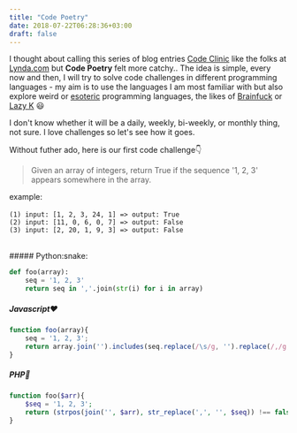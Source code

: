 ```yaml
---
title: "Code Poetry"
date: 2018-07-22T06:28:36+03:00
draft: false
---
```


I thought about calling this series of blog entries [Code Clinic](https://www.lynda.com/Java-tutorials/Getting-most-from-Code-Clinic/162454/182051-4.html)
like the folks at [Lynda.com](https://www.lynda.com/) but **Code Poetry** felt more catchy.. The idea is simple, every now and then, I will try to solve 
code challenges in different programming languages - my aim is to use the languages I am most familiar with but also explore weird or 
[esoteric](https://esolangs.org/wiki/Esoteric_programming_language) programming languages, 
the likes of [Brainfuck](https://esolangs.org/wiki/Brainfuck) or [Lazy K](https://esolangs.org/wiki/Lazy_K) :smiley:

I don't know whether it will be a daily, weekly, bi-weekly, or monthly thing, not sure. I love challenges so let's see how it goes.

Without futher ado, here is our first code challenge:point_down:

> Given an array of integers, return True if the sequence '1, 2, 3' appears somewhere in the array.

example:<br/>         
    ``(1) input: [1, 2, 3, 24, 1] => output: True``  
    ``(2) input: [11, 0, 6, 0, 7] => output: False``  
    ``(3) input: [2, 20, 1, 9, 3] => output: False``  
    
<br/>
##### Python:snake:

```python
def foo(array):
    seq = '1, 2, 3'
    return seq in ','.join(str(i) for i in array)
```

##### Javascript:heart:

```javascript
function foo(array){
    seq = '1, 2, 3';
    return array.join('').includes(seq.replace(/\s/g, '').replace(/,/g, ''));
}
```

##### PHP:elephant:

```php
function foo($arr){
    $seq = '1, 2, 3';
    return (strpos(join('', $arr), str_replace(',', '', $seq)) !== false)? 'True' : 'False';
}
```

